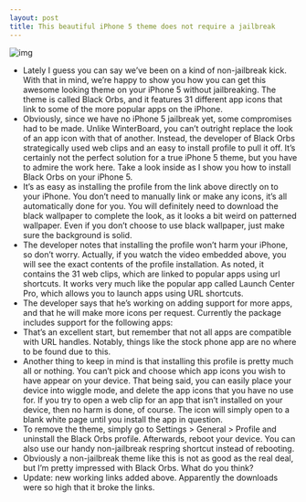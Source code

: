 ```yaml
---
layout: post
title: This beautiful iPhone 5 theme does not require a jailbreak
---
```

![img](http://media.idownloadblog.com/wp-content/uploads/2013/01/Black-Orbs.jpg)
* Lately I guess you can say we’ve been on a kind of non-jailbreak kick. With that in mind, we’re happy to show you how you can get this awesome looking theme on your iPhone 5 without jailbreaking. The theme is called Black Orbs, and it features 31 different app icons that link to some of the more popular apps on the iPhone.
* Obviously, since we have no iPhone 5 jailbreak yet, some compromises had to be made. Unlike WinterBoard, you can’t outright replace the look of an app icon with that of another. Instead, the developer of Black Orbs strategically used web clips and an easy to install profile to pull it off. It’s certainly not the perfect solution for a true iPhone 5 theme, but you have to admire the work here. Take a look inside as I show you how to install Black Orbs on your iPhone 5.
* It’s as easy as installing the profile from the link above directly on to your iPhone. You don’t need to manually link or make any icons, it’s all automatically done for you. You will definitely need to download the black wallpaper to complete the look, as it looks a bit weird on patterned wallpaper. Even if you don’t choose to use black wallpaper, just make sure the background is solid.
* The developer notes that installing the profile won’t harm your iPhone, so don’t worry. Actually, if you watch the video embedded above, you will see the exact contents of the profile installation. As noted, it contains the 31 web clips, which are linked to popular apps using url shortcuts. It works very much like the popular app called Launch Center Pro, which allows you to launch apps using URL shortcuts.
* The developer says that he’s working on adding support for more apps, and that he will make more icons per request. Currently the package includes support for the following apps:
* That’s an excellent start, but remember that not all apps are compatible with URL handles. Notably, things like the stock phone app are no where to be found due to this.
* Another thing to keep in mind is that installing this profile is pretty much all or nothing. You can’t pick and choose which app icons you wish to have appear on your device. That being said, you can easily place your device into wiggle mode, and delete the app icons that you have no use for. If you try to open a web clip for an app that isn’t installed on your device, then no harm is done, of course. The icon will simply open to a blank white page until you install the app in question.
* To remove the theme, simply go to Settings > General > Profile and uninstall the Black Orbs profile. Afterwards, reboot your device. You can also use our handy non-jailbreak respring shortcut instead of rebooting.
* Obviously a non-jailbreak theme like this is not as good as the real deal, but I’m pretty impressed with Black Orbs. What do you think?
* Update: new working links added above. Apparently the downloads were so high that it broke the links.

